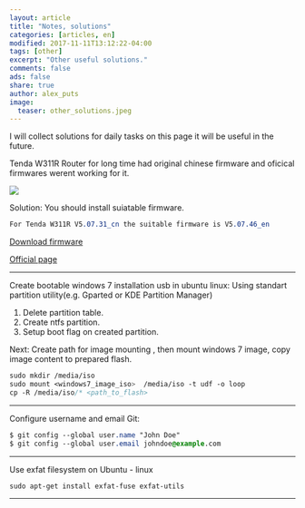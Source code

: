 ```yaml
---
layout: article
title: "Notes, solutions"
categories: [articles, en]
modified: 2017-11-11T13:12:22-04:00
tags: [other]
excerpt: "Other useful solutions."
comments: false
ads: false
share: true
author: alex_puts
image:
  teaser: other_solutions.jpeg
---
```



I will collect solutions for daily tasks on this page it will be useful in the future.

Tenda W311R Router for long time had original chinese firmware and oficical firmwares werent working for it.

<img src="{{ site.url }}/images/tendaw311r.jpg">



Solution:
You should install suiatable firmware.
```css
For Tenda W311R V5.07.31_cn the suitable firmware is V5.07.46_en
```

[Download firmware](https://github.com/AlexPuts/alexputs.github.io/raw/master/files/V5.07.46_en.zip)

[Official page](http://www.tendacn.com/en/download/detail-1798.html)

---

Create bootable windows 7 installation usb in ubuntu linux:
Using standart partition utility(e.g. Gparted or KDE Partition Manager)
1. Delete partition table.
2. Create ntfs partition.
3. Setup boot flag on created partition.

Next:
Create path for image mounting , then mount windows 7 image,
copy image content to prepared flash.
```css
sudo mkdir /media/iso
sudo mount <windows7_image_iso>  /media/iso -t udf -o loop
cp -R /media/iso/* <path_to_flash>
```
---
Configure username and email Git:
```css
$ git config --global user.name "John Doe"
$ git config --global user.email johndoe@example.com
```
---
Use exfat filesystem on Ubuntu - linux
```css
sudo apt-get install exfat-fuse exfat-utils
```
---
